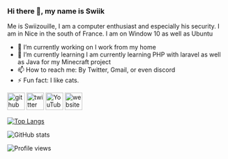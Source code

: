 ### Hi there 👋, my name is Swiik
Me is Swiizouille, I am a computer enthusiast and especially his security. I am in Nice in the south of France. I am on Window 10 as well as Ubuntu

- 🔭 I’m currently working on I work from my home 
- 🌱 I’m currently learning I am currently learning PHP with laravel as well as Java for my Minecraft project 
- 📫 How to reach me: By Twitter, Gmail, or even discord 
- ⚡ Fun fact: I like cats. 


[<img src='https://cdn.jsdelivr.net/npm/simple-icons@3.0.1/icons/github.svg' alt='github' height='40'>](https://github.com/Swiizouille)  [<img src='https://cdn.jsdelivr.net/npm/simple-icons@3.0.1/icons/twitter.svg' alt='twitter' height='40'>](https://twitter.com/@AkaSwiik)  [<img src='https://cdn.jsdelivr.net/npm/simple-icons@3.0.1/icons/youtube.svg' alt='YouTube' height='40'>](https://www.youtube.com/channel/Swiik)  [<img src='https://cdn.jsdelivr.net/npm/simple-icons@3.0.1/icons/icloud.svg' alt='website' height='40'>](https://navazia.fr/)  


[![Top Langs](https://github-readme-stats.vercel.app/api/top-langs/?username=Swiizouille)](https://github.com/anuraghazra/github-readme-stats)

![GitHub stats](https://github-readme-stats.vercel.app/api?username=Swiizouille&show_icons=true)  

![Profile views](https://gpvc.arturio.dev/Swiizouille)  
